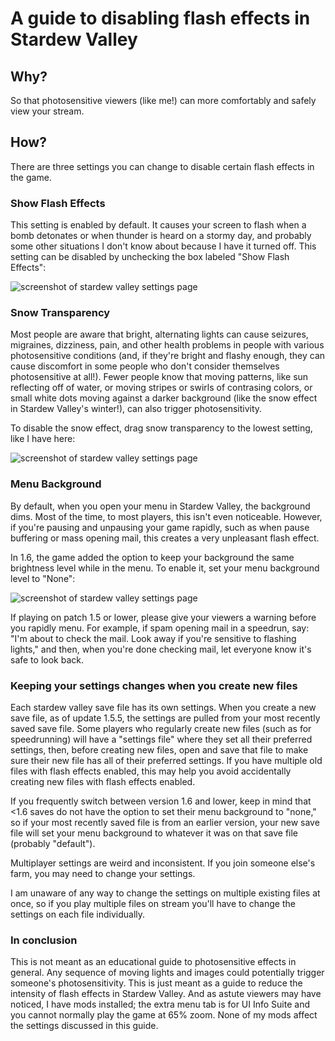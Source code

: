 # A guide to disabling flash effects in Stardew Valley

## Why?
So that photosensitive viewers (like me!) can more comfortably and safely view your stream.

## How?
There are three settings you can change to disable certain flash effects in the game.

### Show Flash Effects
This setting is enabled by default. It causes your screen to flash when a bomb detonates or when thunder is heard on a stormy day, and probably some other situations I don't know about because I have it turned off. This setting can be disabled by unchecking the box labeled "Show Flash Effects":

![screenshot of stardew valley settings page](https://github.com/scribblescrobble/StardewStreamSettingsForPhotosensitivity/blob/main/Images/Screenshot%202024-09-01%20at%2012.46.38%E2%80%AFPM.png)

### Snow Transparency
Most people are aware that bright, alternating lights can cause seizures, migraines, dizziness, pain, and other health problems in people with various photosensitive conditions (and, if they're bright and flashy enough, they can cause discomfort in some people who don't consider themselves photosensitive at all!). Fewer people know that moving patterns, like sun reflecting off of water, or moving stripes or swirls of contrasing colors, or small white dots moving against a darker background (like the snow effect in Stardew Valley's winter!), can also trigger photosensitivity.

To disable the snow effect, drag snow transparency to the lowest setting, like I have here:

![screenshot of stardew valley settings page](https://github.com/scribblescrobble/StardewStreamSettingsForPhotosensitivity/blob/main/Images/Screenshot%202024-09-01%20at%2012.46.38%E2%80%AFPM.png)

### Menu Background
By default, when you open your menu in Stardew Valley, the background dims. Most of the time, to most players, this isn't even noticeable. However, if you're pausing and unpausing your game rapidly, such as when pause buffering or mass opening mail, this creates a very unpleasant flash effect.

In 1.6, the game added the option to keep your background the same brightness level while in the menu. To enable it, set your menu background level to "None":

![screenshot of stardew valley settings page](https://github.com/scribblescrobble/StardewStreamSettingsForPhotosensitivity/blob/main/Images/Screenshot%202024-09-01%20at%2012.47.45%E2%80%AFPM.png)

If playing on patch 1.5 or lower, please give your viewers a warning before you rapidly menu. For example, if spam opening mail in a speedrun, say: "I'm about to check the mail. Look away if you're sensitive to flashing lights," and then, when you're done checking mail, let everyone know it's safe to look back.

### Keeping your settings changes when you create new files
Each stardew valley save file has its own settings. When you create a new save file, as of update 1.5.5, the settings are pulled from your most recently saved save file. Some players who regularly create new files (such as for speedrunning) will have a "settings file" where they set all their preferred settings, then, before creating new files, open and save that file to make sure their new file has all of their preferred settings. If you have multiple old files with flash effects enabled, this may help you avoid accidentally creating new files with flash effects enabled.

If you frequently switch between version 1.6 and lower, keep in mind that <1.6 saves do not have the option to set their menu background to "none," so if your most recently saved file is from an earlier version, your new save file will set your menu background to whatever it was on that save file (probably "default").

Multiplayer settings are weird and inconsistent. If you join someone else's farm, you may need to change your settings.

I am unaware of any way to change the settings on multiple existing files at once, so if you play multiple files on stream you'll have to change the settings on each file individually.

### In conclusion
This is not meant as an educational guide to photosensitive effects in general. Any sequence of moving lights and images could potentially trigger someone's photosensitivity. This is just meant as a guide to reduce the intensity of flash effects in Stardew Valley. And as astute viewers may have noticed, I have mods installed; the extra menu tab is for UI Info Suite and you cannot normally play the game at 65% zoom. None of my mods affect the settings discussed in this guide.




